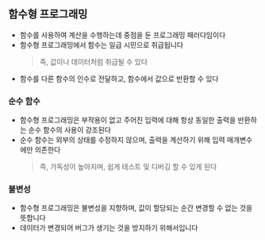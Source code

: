 ## 함수형 프로그래밍
* 함수를 사용하여 계산을 수행하는데 중점을 둔 프로그래밍 패러다임이다
* 함수형 프로그래밍에서 함수는 일급 시민으로 취급됩니다
    > 즉, 값이나 데이터처럼 취급될 수 있다
* 함수를 다른 함수의 인수로 전달하고, 함수에서 값으로 반환할 수 있다

### 순수 함수
* 함수형 프로그래밍은 부작용이 없고 주어진 입력에 대해 항상 동일한 출력을 반환하는 순수 함수의 사용이 강조된다
* 순수 함수는 외부의 상태를 수정하지 않으며, 출력을 계산하기 위해 입력 매개변수에만 의존한다
    > 즉, 가독성이 높아지며, 쉽게 테스트 및 디버깅 할 수 있게 된다

### 불변성
* 함수형 프로그래밍은 불변성을 지향하며, 값이 할당되는 순간 변경할 수 없는 것을 뜻합니다
* 데이터가 변경되어 버그가 생기는 것을 방지하기 위해서입니다